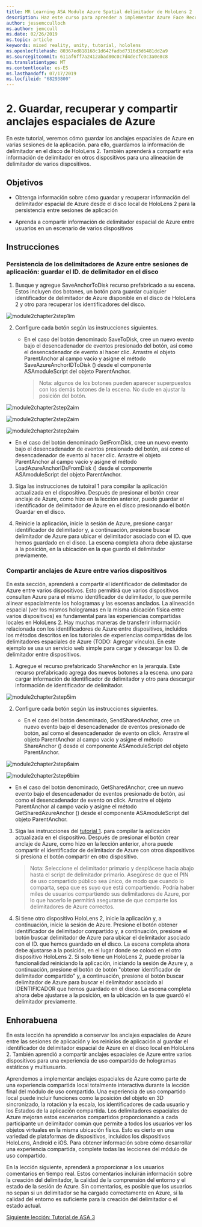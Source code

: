 ```yaml
---
title: MR Learning ASA Module Azure Spatial delimitador de HoloLens 2
description: Haz este curso para aprender a implementar Azure Face Recognition dentro de una aplicación de realidad mixta.
author: jessemcculloch
ms.author: jemccull
ms.date: 02/26/2019
ms.topic: article
keywords: mixed reality, unity, tutorial, hololens
ms.openlocfilehash: 80367ed818168c1d642fadbd7316d3d6481dd2a9
ms.sourcegitcommit: 611af6ff7a2412abad80c0c7d4decfc0c3a0e8c8
ms.translationtype: MT
ms.contentlocale: es-ES
ms.lasthandoff: 07/17/2019
ms.locfileid: "68293800"
---
```

# <a name="2-saving-retrieving-and-sharing-azure-spatial-anchors"></a>2. Guardar, recuperar y compartir anclajes espaciales de Azure

En este tutorial, veremos cómo guardar los anclajes espaciales de Azure en varias sesiones de la aplicación. para ello, guardamos la información de delimitador en el disco de HoloLens 2. También aprenderá a compartir esta información de delimitador en otros dispositivos para una alineación de delimitador de varios dispositivos.

## <a name="objectives"></a>Objetivos

* Obtenga información sobre cómo guardar y recuperar información del delimitador espacial de Azure desde el disco local de HoloLens 2 para la persistencia entre sesiones de aplicación

* Aprenda a compartir información de delimitador espacial de Azure entre usuarios en un escenario de varios dispositivos

## <a name="instructions"></a>Instrucciones

### <a name="persist-azure-anchors-between-app-sessions---save-anchor-id-to-disk"></a>Persistencia de los delimitadores de Azure entre sesiones de aplicación: guardar el ID. de delimitador en el disco

1. Busque y agregue SaveAnchorToDisk recurso prefabricado a su escena. Estos incluyen dos botones, un botón para guardar cualquier identificador de delimitador de Azure disponible en el disco de HoloLens 2 y otro para recuperar los identificadores del disco.

![module2chapter2step1im](images/module2chapter2step1im.PNG)

2. Configure cada botón según las instrucciones siguientes.

   - En el caso del botón denominado SaveToDisk, cree un nuevo evento bajo el desencadenador de eventos presionado del botón, así como el desencadenador de evento al hacer clic. Arrastre el objeto ParentAnchor al campo vacío y asigne el método SaveAzureAnchorIDToDisk () desde el componente ASAmoduleScript del objeto ParentAnchor.
   
     > Nota: algunos de los botones pueden aparecer superpuestos con los demás botones de la escena. No dude en ajustar la posición del botón.

![module2chapter2step2aim](images/module2chapter2step2aim.PNG)

![module2chapter2step2aim](images/module2chapter2step2bim.PNG)

![module2chapter2step2aim](images/module2chapter2step2cim.PNG)


   - En el caso del botón denominado GetFromDisk, cree un nuevo evento bajo el desencadenador de eventos presionado del botón, así como el desencadenador de evento al hacer clic. Arrastre el objeto ParentAnchor al campo vacío y asigne el método LoadAzureAnchorIDsFromDisk () desde el componente ASAmoduleScript del objeto ParentAnchor.

3. Siga las instrucciones de tutoiral 1 para compilar la aplicación actualizada en el dispositivo. Después de presionar el botón crear anclaje de Azure, como hizo en la lección anterior, puede guardar el identificador de delimitador de Azure en el disco presionando el botón Guardar en el disco.

4. Reinicie la aplicación, inicie la sesión de Azure, presione cargar identificador de delimitador y, a continuación, presione buscar delimitador de Azure para ubicar el delimitador asociado con el ID. que hemos guardado en el disco. La escena completa ahora debe ajustarse a la posición, en la ubicación en la que guardó el delimitador previamente.

### <a name="share-azure-anchors-between-multiple-devices"></a>Compartir anclajes de Azure entre varios dispositivos

En esta sección, aprenderá a compartir el identificador de delimitador de Azure entre varios dispositivos. Esto permitirá que varios dispositivos consulten Azure para el mismo identificador de delimitador, lo que permite alinear espacialmente los hologramas y las escenas anclados. La alineación espacial (ver los mismos hologramas en la misma ubicación física entre varios dispositivos) es fundamental para las experiencias compartidas locales en HoloLens 2. Hay muchas maneras de transferir información relacionada con los identificadores de Azure entre dispositivos, incluidos los métodos descritos en los tutoriales de experiencias compartidas de los delimitadores espaciales de Azure (TODO: Agregar vínculo). En este ejemplo se usa un servicio web simple para cargar y descargar los ID. de delimitador entre dispositivos.

1. Agregue el recurso prefabricado ShareAnchor en la jerarquía. Este recurso prefabricado agrega dos nuevos botones a la escena. uno para cargar información de identificador de delimitador y otro para descargar información de identificador de delimitador. 

![module2chapter2step5im](images/module2chapter2step5im.PNG)

2. Configure cada botón según las instrucciones siguientes.

   - En el caso del botón denominado, SendSharedAnchor, cree un nuevo evento bajo el desencadenador de eventos presionado de botón, así como el desencadenador de evento on click. Arrastre el objeto ParentAnchor al campo vacío y asigne el método ShareAnchor () desde el componente ASAmoduleScript del objeto ParentAnchor.

![module2chapter2step6aim](images/module2chapter2step6aim.PNG)

![module2chapter2step6bim](images/module2chapter2step6bim.PNG)

   - En el caso del botón denominado, GetSharedAnchor, cree un nuevo evento bajo el desencadenador de eventos presionado de botón, así como el desencadenador de evento on click. Arrastre el objeto ParentAnchor al campo vacío y asigne el método GetSharedAzureAnchor () desde el componente ASAmoduleScript del objeto ParentAnchor.

3. Siga las instrucciones del [tutorial 1](mrlearning-base-ch1.md). para compilar la aplicación actualizada en el dispositivo. Después de presionar el botón crear anclaje de Azure, como hizo en la lección anterior, ahora puede compartir el identificador de delimitador de Azure con otros dispositivos si presiona el botón compartir en otro dispositivo.

   > Nota: Seleccione el delimitador primario y desplácese hacia abajo hasta el script de delimitador primario. Asegúrese de que el PIN de uso compartido público sea único, de modo que cuando lo comparta, sepa que es suyo que está compartiendo. Podría haber miles de usuarios compartiendo sus delimitadores de Azure, por lo que hacerlo le permitirá asegurarse de que comparte los delimitadores de Azure correctos.

4. Si tiene otro dispositivo HoloLens 2, inicie la aplicación y, a continuación, inicie la sesión de Azure. Presione el botón obtener identificador de delimitador compartido y, a continuación, presione el botón buscar delimitador de Azure para ubicar el delimitador asociado con el ID. que hemos guardado en el disco. La escena completa ahora debe ajustarse a la posición, en el lugar donde se colocó en el otro dispositivo HoloLens 2. Si solo tiene un HoloLens 2, puede probar la funcionalidad reiniciando la aplicación, iniciando la sesión de Azure y, a continuación, presione el botón de botón "obtener identificador de delimitador compartido" y, a continuación, presione el botón buscar delimitador de Azure para buscar el delimitador asociado al IDENTIFICADOR que hemos guardado en el disco. La escena completa ahora debe ajustarse a la posición, en la ubicación en la que guardó el delimitador previamente.

## <a name="congratulations"></a>Enhorabuena
En esta lección ha aprendido a conservar los anclajes espaciales de Azure entre las sesiones de aplicación y los reinicios de aplicación al guardar el identificador de delimitador espacial de Azure en el disco local en HoloLens 2. También aprendió a compartir anclajes espaciales de Azure entre varios dispositivos para una experiencia de uso compartido de hologramas estáticos y multiusuario.

Aprendemos a implementar anclajes espaciales de Azure como parte de una experiencia compartida local totalmente interactiva durante la lección final del módulo de uso compartido. Una experiencia de uso compartido local puede incluir funciones como la posición del objeto en 3D sincronizado, la rotación y la escala, los identificadores de cada usuario y los Estados de la aplicación compartida. Los delimitadores espaciales de Azure mejoran estos escenarios compartidos proporcionando a cada participante un delimitador común que permite a todos los usuarios ver los objetos virtuales en la misma ubicación física. Esto es cierto en una variedad de plataformas de dispositivos, incluidos los dispositivos HoloLens, Android e iOS. Para obtener información sobre cómo desarrollar una experiencia compartida, complete todas las lecciones del módulo de uso compartido.

En la lección siguiente, aprenderá a proporcionar a los usuarios comentarios en tiempo real. Estos comentarios incluirán información sobre la creación del delimitador, la calidad de la comprensión del entorno y el estado de la sesión de Azure. Sin comentarios, es posible que los usuarios no sepan si un delimitador se ha cargado correctamente en Azure, si la calidad del entorno es suficiente para la creación del delimitador o el estado actual.

[Siguiente lección: Tutorial de ASA 3](mrlearning-asa-ch3.md)


